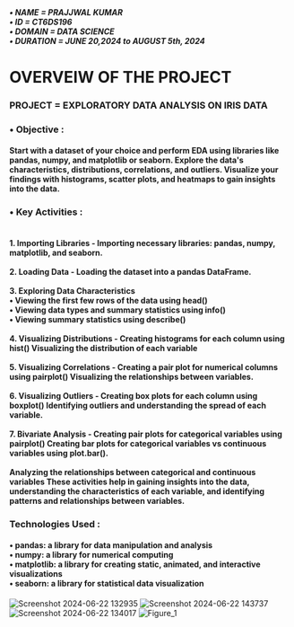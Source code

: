 <h5>
   <br>&#x2022; NAME = PRAJJWAL KUMAR
    <br>&#x2022; ID =  CT6DS196
    <br>&#x2022; DOMAIN = DATA SCIENCE
   <br>&#x2022; DURATION =  JUNE 20,2024 to AUGUST 5th, 2024
</h5>


<h1>OVERVEIW OF THE PROJECT</h1>

<h3>PROJECT = EXPLORATORY DATA ANALYSIS ON IRIS DATA </h3>

<h3>&#x2022; Objective :</h3>

<h4>Start with a dataset of your choice and perform EDA using libraries like pandas, numpy,
and matplotlib or seaborn. Explore the data's characteristics, distributions, correlations,
and outliers. Visualize your findings with histograms, scatter plots, and heatmaps to
gain insights into the data.</h4>

<h3>&#x2022; Key Activities :</h3>
<h4>
<br>1. Importing Libraries - Importing necessary libraries: pandas, numpy, matplotlib, and seaborn.</br>
<br>2. Loading Data - Loading the dataset into a pandas DataFrame.</br>
<br>3. Exploring Data Characteristics
 <br>&#x2022; Viewing the first few rows of the data using head()
 <br>&#x2022; Viewing data types and summary statistics using info()
 <br>&#x2022; Viewing summary statistics using describe()</br>
<br>4. Visualizing Distributions - Creating histograms for each column using hist()
Visualizing the distribution of each variable</br>
<br>5. Visualizing Correlations - Creating a pair plot for numerical columns using pairplot()
Visualizing the relationships between variables.</br>
<br>6. Visualizing Outliers - Creating box plots for each column using boxplot()
Identifying outliers and understanding the spread of each variable.</br>
<br>7. Bivariate Analysis - Creating pair plots for categorical variables using pairplot()
Creating bar plots for categorical variables vs continuous variables using plot.bar().</br>
<br>Analyzing the relationships between categorical and continuous variables
These activities help in gaining insights into the data, understanding the characteristics of each variable, and identifying patterns and relationships between variables.
</h4>

<h3>Technologies Used :</h3>
<h4>
&#x2022; pandas: a library for data manipulation and analysis
<br>&#x2022; numpy: a library for numerical computing
<br>&#x2022; matplotlib: a library for creating static, animated, and interactive visualizations
<br>&#x2022; seaborn: a library for statistical data visualization
</h4>

![Screenshot 2024-06-22 132935](https://github.com/P-78prajjwal/CODETECH/assets/77610728/b78660f2-d59c-4788-b721-e1c89ecc5060)
![Screenshot 2024-06-22 143737](https://github.com/P-78prajjwal/CODETECH/assets/77610728/ef344f8e-2238-4c7c-9530-aca4f1365144)
![Screenshot 2024-06-22 134017](https://github.com/P-78prajjwal/CODETECH/assets/77610728/d186216b-1bf2-4179-9773-28bf1814a46e)
![Figure_1](https://github.com/P-78prajjwal/CODETECH/assets/77610728/4ff29849-cb0c-47b5-8cb8-ac8767dd7f69)
